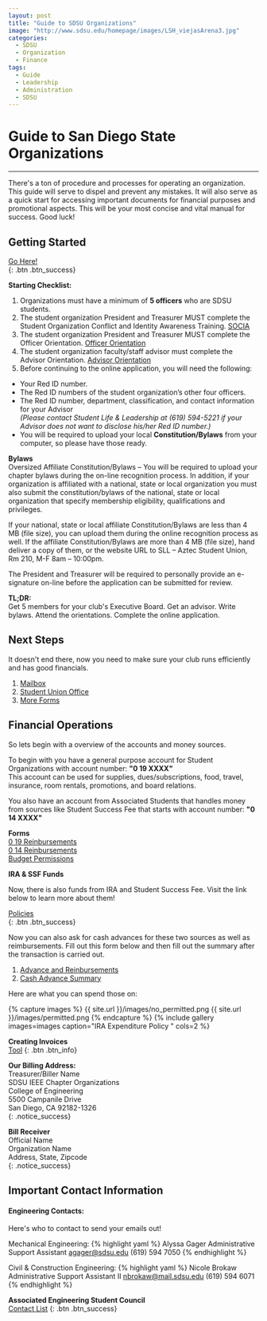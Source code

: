 ```yaml
---
layout: post
title: "Guide to SDSU Organizations"
image: "http://www.sdsu.edu/homepage/images/LSH_viejasArena3.jpg"
categories:
  - SDSU
  - Organization
  - Finance
tags:
  - Guide
  - Leadership
  - Administration
  - SDSU
---
```


# Guide to San Diego State Organizations
---

There's a ton of procedure and processes for operating an organization. This guide will serve to dispel and prevent any mistakes. It will also serve as a quick start for accessing important documents for financial purposes and promotional aspects. This will be your most concise and vital manual for success. Good luck!

Getting Started  
---
[Go Here!](http://sll.sdsu.edu/student_affairs/sll/start-renew.aspx)  
{: .btn .btn_success}  

**Starting Checklist:**  

1. Organizations must have a minimum of **5 officers** who are SDSU students.  
2. The student organization President and Treasurer MUST complete the Student Organization Conflict and Identity Awareness Training. [SOCIA](http://sll.sdsu.edu/student_affairs/sll/diversity-training.aspx)  
3. The student organization President and Treasurer MUST complete the Officer Orientation. [Officer Orientation](http://go.sdsu.edu/student_affairs/sll/oo-intro.aspx)  
4. The student organization faculty/staff advisor must complete the Advisor Orientation. [Advisor Orientation](http://go.sdsu.edu/student_affairs/sll/ao-toc.aspx)  
5. Before continuing to the online application, you will need the following:

  * Your Red ID number.  
  * The Red ID numbers of the student organization’s other four officers.
  * The Red ID number, department, classification, and contact information for your Advisor  
   *(Please contact Student Life & Leadership at (619) 594-5221 if your Advisor does not want to disclose his/her Red ID number.)*
  * You will be required to upload your local **Constitution/Bylaws** from your computer, so please have those ready.

**Bylaws**  
Oversized Affiliate Constitution/Bylaws – You will be required to upload your chapter bylaws during the on-line recognition process. In addition, if your organization is affiliated with a national, state or local organization you must also submit the constitution/bylaws of the national, state or local organization that specify membership eligibility, qualifications and privileges.  

If your national, state or local affiliate Constitution/Bylaws are less than 4 MB (file size), you can upload them during the online recognition process as well. If the affiliate Constitution/Bylaws are more than 4 MB (file size), hand deliver a copy of them, or the website URL to SLL – Aztec Student Union, Rm 210, M-F 8am – 10:00pm.  

The President and Treasurer will be required to personally provide an e-signature on-line before the application can be submitted for review.  

**TL;DR:**  
Get 5 members for your club's Executive Board. Get an advisor. Write bylaws. Attend the orientations. Complete the online application.  

Next Steps
---
It doesn't end there, now you need to make sure your club runs efficiently and has good financials.

1. [Mailbox](https://docs.google.com/forms/d/e/1FAIpQLSdOaVeOG3o9Y5_wwobPfr3ntl8ToPWxncr-ZaqnXojD-oWFmQ/viewform)
2. [Student Union Office](http://sll.sdsu.edu/student_affairs/sll/files/05409-Spring2016Office_Space_Agreementdocx-1.pdf)
3. [More Forms](http://sll.sdsu.edu/student_affairs/sll/forms.aspx)


Financial Operations
---
So lets begin with a overview of the accounts and money sources.  

To begin with you have a general purpose account for Student Organizations with account number: **"0 19 XXXX"**  
This account can be used for supplies, dues/subscriptions, food, travel, insurance, room rentals, promotions, and board relations.  

You also have an account from Associated Students that handles money from sources like Student Success Fee that starts with account number:  **"0 14 XXXX"**  

**Forms**  
[0 19 Reinbursements](http://sll.sdsu.edu/student_affairs/sll/files/07130-SO-CheckRequest.pdf)  
[0 14 Reinbursements](https://drive.google.com/file/d/0B_a8dAD49dXnbGN5VW5hMS1Oa1k/view?usp=sharing)  
[Budget Permissions](https://drive.google.com/file/d/0B_a8dAD49dXnWDZkaEw3RHJibjA/view?usp=sharing)  

**IRA & SSF Funds**  

Now, there is also funds from IRA and Student Success Fee. Visit the link below to learn more about them!  

[Policies](http://bfa.sdsu.edu/ap/pdf/irapolicy.pdf)  
{: .btn .btn_success}  

Now you can also ask for cash advances for these two sources as well as reimbursements. Fill out this form below and then fill out the summary after the transaction is carried out.

1. [Advance and Reinbursements](https://drive.google.com/file/d/0B_a8dAD49dXnaEN6eW5BZG9IQkU/view?usp=sharing)  
2. [Cash Advance Summary](http://bfa.sdsu.edu/ap/pdf/iracash.pdf)

Here are what you can spend those on:  

{% capture images %}
  {{ site.url }}/images/no_permitted.png
  {{ site.url }}/images/permitted.png
{% endcapture %}
{% include gallery images=images caption="IRA Expenditure Policy " cols=2 %}

**Creating Invoices**  
[Tool](https://invoicehome.com/invoices)
{: .btn .btn_info}

**Our Billing Address:**  
Treasurer/Biller Name  
SDSU IEEE Chapter Organizations  
College of Engineering  
5500 Campanile Drive  
San Diego, CA 92182-1326  
{: .notice_success}

**Bill Receiver**  
Official Name  
Organization Name  
Address, State, Zipcode  
{: .notice_success}


Important Contact Information
---  


#### Engineering Contacts:
Here's who to contact to send your emails out!  

Mechanical Engineering:
{% highlight yaml %}
Alyssa Gager
Administrative Support Assistant
agager@sdsu.edu
(619) 594 7050
{% endhighlight %}

Civil & Construction Engineering:
{% highlight yaml %}
Nicole Brokaw
Administrative Support Assistant II
nbrokaw@mail.sdsu.edu
(619) 594 6071
{% endhighlight %}

**Associated Engineering Student Council**  
[Contact List](https://docs.google.com/spreadsheets/d/16AorpdgAJ-ppjyJaod7Eod_d5SNMruwauErdGPTFAjk/edit?usp=sharing)
{: .btn .btn_success}  
